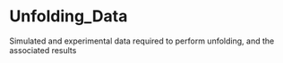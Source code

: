 # Unfolding_Data
Simulated and experimental data required to perform unfolding, and the associated results
